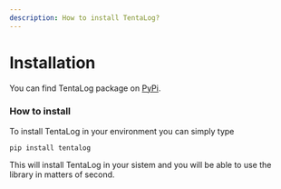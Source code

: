 ```yaml
---
description: How to install TentaLog?
---
```


# Installation

You can find TentaLog package on [PyPi](https://pypi.org/project/tentalog/).

### How to install

To install TentaLog in your environment you can simply type

```text
pip install tentalog
```

This will install TentaLog in your sistem and you will be able to use the library in matters of second.

